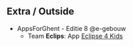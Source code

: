 Extra **/ Outside**
----------------------------------------------------

- AppsForGhent - Editie 8 @e-gebouw
  - Team **Eclips**: App [Eclipse 4 Kids](https://drive.google.com/drive/folders/1s0Z8t-V5_Flp_ZeSZuO5tJwvV44Le1yE)